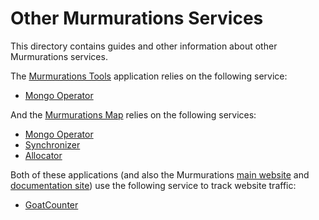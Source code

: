# Other Murmurations Services

This directory contains guides and other information about other Murmurations services.

The [Murmurations Tools](https://github.com/MurmurationsNetwork/MurmurationsTools) application relies on the following service:

- [Mongo Operator](/docs/other-services/mongo-operator.md)

And the [Murmurations Map](https://github.com/MurmurationsNetwork/MurmurationsMap) relies on the following services:

- [Mongo Operator](/docs/other-services/mongo-operator.md)
- [Synchronizer](/docs/other-services/synchronizer.md)
- [Allocator](/docs/other-services/allocator.md)

Both of these applications (and also the Murmurations [main website](https://murmurations.network) and [documentation site](https://docs.murmurations.network)) use the following service to track website traffic:

- [GoatCounter](/docs/other-services/goatcounter.md)
